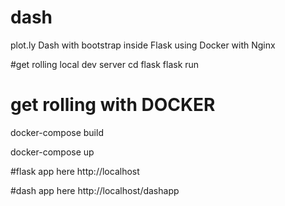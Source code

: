 # dash
plot.ly Dash with bootstrap inside Flask using Docker with Nginx

#get rolling local dev server
cd flask
flask run

# get rolling with DOCKER
docker-compose build

docker-compose up

#flask app here
http://localhost

#dash app here
http://localhost/dashapp
